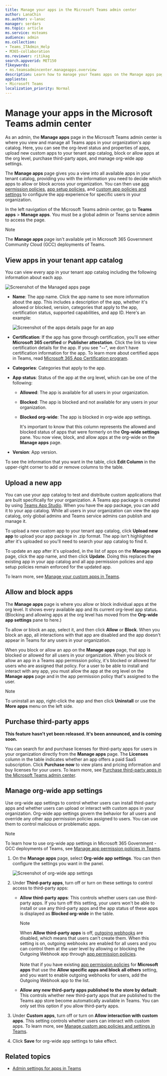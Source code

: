 ```yaml
---
title: Manage your apps in the Microsoft Teams admin center
author: LanaChin
ms.author: v-lanac
manager: serdars
ms.topic: article
ms.service: msteams
audience: admin
ms.collection: 
- Teams_ITAdmin_Help
- M365-collaboration
ms.reviewer: ritikag
search.appverid: MET150
f1keywords: 
- ms.teamsadmincenter.manageapps.overview
description: Learn how to manage your Teams apps on the Manage apps page of the Microsoft Teams admin center
appliesto: 
- Microsoft Teams
localization_priority: Normal
---
```

Manage your apps in the Microsoft Teams admin center
======================================================

As an admin, the **Manage apps** page in the Microsoft Teams admin center is where you view and manage all Teams apps in your organization's app catalog. Here, you can see the org-level status and properties of apps, upload new custom apps to your tenant app catalog, block or allow apps at the org level, purchase third-party apps, and manage org-wide app settings.

The **Manage apps** page gives you a view into all available apps in your tenant catalog, providing you with the information you need to decide which apps to allow or block across your organization. You can then use [app permission policies](teams-app-permission-policies.md), [app setup policies](teams-app-setup-policies.md), and [custom app policies and settings](teams-custom-app-policies-and-settings.md) to configure the app experience for specific users in your organization.

In the left navigation of the Microsoft Teams admin center, go to **Teams apps** > **Manage apps**. You must be a global admin or Teams service admin to access the page.

> [!NOTE]
> The **Manage apps** page isn't available yet in Microsoft 365 Government Community Cloud (GCC) deployments of Teams.

## View apps in your tenant app catalog

You can view every app in your tenant app catalog including the following information about each app.

![Screenshot of the Managed apps page](media/manage-apps.png)

- **Name**: The app name. Click the app name to see more information about the app. This includes a description of the app, whether it's allowed or blocked, version, categories that apply to the app, certification status, supported capabilities, and app ID. Here's an example:

  ![Screenshot of the apps details page for an app](media/manage-apps-app-details.png)
  
- **Certification**: If the app has gone through certification, you'll see either **Microsoft 365 certified** or **Publisher attestation**. Click the link to view certification details for the app. If you see "**--**", we don't have certification information for the app. To learn more about certified apps in Teams, read [Microsoft 365 App Certification program](https://docs.microsoft.com/teams-app-certification/all-apps).  

- **Categories**: Categories that apply to the app.

- **App status**: Status of the app at the org level, which can be one of the following:

    - **Allowed**: The app is available for all users in your organization.
    
    - **Blocked**: The app is blocked and not available for any users in your organization.
    
    - **Blocked org-wide**: The app is blocked in org-wide app settings.
    
      It's important to know that this column represents the allowed and blocked status of apps that were formerly on the **Org-wide settings** pane. You now view, block, and allow apps at the org-wide on the **Manage apps** page. 

- **Version**: App version.

To see the information that you want in the table, click **Edit Column** in the upper-right corner to add or remove columns to the table.

## Upload a new app

You can use your app catalog to test and distribute custom applications that are built specifically for your organization. 
A Teams app package is created by using [Teams App Studio](https://docs.microsoft.com/microsoftteams/platform/get-started/get-started-app-studio). When you have the app package, you can add it to your app catalog. While all users in your organization can view the app catalog, only global admins and Teams service admins can publish and manage it.

To upload a new custom app to your tenant app catalog, click **Upload new app** to upload your app package in .zip format. The app isn't highlighted after it's uploaded so you'll need to search your app catalog to find it.

To update an app after it's uploaded, in the list of apps on the **Manage apps** page, click the app name, and then click **Update**. Doing this replaces the existing app in your app catalog and all app permission policies and app setup policies remain enforced for the updated app.

To learn more, see [Manage your custom apps in Teams](manage-your-custom-apps.md).

## Allow and block apps

The **Manage apps** page is where you allow or block individual apps at the org level. It shows every available app and its current org-level app status. (Blocking and allowing apps at the org level has moved from the **Org-wide app settings** pane to here.)

To allow or block an app, select it, and then click **Allow** or **Block**. When you block an app, all interactions with that app are disabled and the app doesn't appear in Teams for any users in your organization.

When you block or allow an app on the **Manage apps** page, that app is blocked or allowed for all users in your organization.  When you block or allow an app in a Teams app permission policy, it's blocked or allowed for users who are assigned that policy. For a user to be able to install and interact with any app, you must allow the app at the org level on the **Manage apps** page and in the app permission policy that's assigned to the user.

 > [!NOTE]
 > To uninstall an app, right-click the app and then click **Uninstall** or use the **More apps** menu on the left side.

## Purchase third-party apps

**This feature hasn't yet been released. It's been announced, and is coming soon.**

You can search for and purchase licenses for third-party apps for users in your organization directly from the **Manage apps** page. The **Licenses** column in the table indicates whether an app offers a paid SaaS subscription. Click **Purchase now** to view plans and pricing information and buy licenses for your users. To learn more, see [Purchase third-party apps in the Microsoft Teams admin center](purchase-third-party-apps.md).

## Manage org-wide app settings

Use org-wide app settings to control whether users can install third-party apps and whether users can upload or interact with custom  apps in your organization. Org-wide app settings govern the behavior for all users and override any other app permission policies assigned to users. You can use them to control malicious or problematic apps.

> [!NOTE]
> To learn how to use org-wide app settings in Microsoft 365 Government - GCC deployments of Teams, see [Manage app permission policies in Teams](teams-app-permission-policies.md).

1. On the **Manage apps** page, select **Org-wide app settings**. You can then configure the settings you want in the panel.

    ![Screenshot of org-wide app settings](media/manage-apps-org-wide-app-settings.png)
    
2. Under **Third-party apps**, turn off or turn on these settings to control access to third-party apps:

    - **Allow third-party apps**: This controls whether users can use third-party apps. If you turn off this setting, your users won't be able to install or use any third-party apps and the app status of these apps is displayed as **Blocked org-wide** in the table.

        > [!NOTE]
        > When **Allow third-party apps** is off, [outgoing webhooks](https://docs.microsoft.com/microsoftteams/platform/webhooks-and-connectors/what-are-webhooks-and-connectors) are disabled, which means that users can't create them. When this setting is on, outgoing webhooks are enabled for all users and you can control them at the user level by allowing or blocking the Outgoing Webhook app through [app permission policies](teams-app-permission-policies.md). <br><br>Note that if you have existing [app permission policies](teams-app-permission-policies.md) for **Microsoft apps** that use the **Allow specific apps and block all others** setting, and you want to enable outgoing webhooks for users, add the Outgoing Webhook app to the list.
    - **Allow any new third-party apps published to the store by default**: This controls whether new third-party apps that are published to the Teams app store become automatically available in Teams. You can only set this option if you allow third-party apps.

3. Under **Custom apps**, turn off or turn on **Allow interaction with custom apps**. This setting controls whether users can interact with custom apps. To learn more, see [Manage custom app policies and settings in Teams](teams-custom-app-policies-and-settings.md).
4. Click **Save** for org-wide app settings to take effect.

## Related topics

- [Admin settings for apps in Teams](admin-settings.md)
